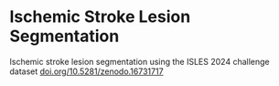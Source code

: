 # Ischemic Stroke Lesion Segmentation

Ischemic stroke lesion segmentation using the ISLES 2024 challenge dataset [doi.org/10.5281/zenodo.16731717](https://doi.org/10.5281/zenodo.16731717)